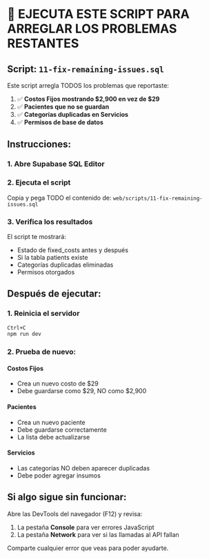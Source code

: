 # 🚨 EJECUTA ESTE SCRIPT PARA ARREGLAR LOS PROBLEMAS RESTANTES

## Script: `11-fix-remaining-issues.sql`

Este script arregla TODOS los problemas que reportaste:

1. ✅ **Costos Fijos mostrando $2,900 en vez de $29**
2. ✅ **Pacientes que no se guardan**
3. ✅ **Categorías duplicadas en Servicios**
4. ✅ **Permisos de base de datos**

## Instrucciones:

### 1. Abre Supabase SQL Editor

### 2. Ejecuta el script
Copia y pega TODO el contenido de: `web/scripts/11-fix-remaining-issues.sql`

### 3. Verifica los resultados
El script te mostrará:
- Estado de fixed_costs antes y después
- Si la tabla patients existe
- Categorías duplicadas eliminadas
- Permisos otorgados

## Después de ejecutar:

### 1. Reinicia el servidor
```bash
Ctrl+C
npm run dev
```

### 2. Prueba de nuevo:

#### Costos Fijos
- Crea un nuevo costo de $29
- Debe guardarse como $29, NO como $2,900

#### Pacientes
- Crea un nuevo paciente
- Debe guardarse correctamente
- La lista debe actualizarse

#### Servicios
- Las categorías NO deben aparecer duplicadas
- Debe poder agregar insumos

## Si algo sigue sin funcionar:

Abre las DevTools del navegador (F12) y revisa:
1. La pestaña **Console** para ver errores JavaScript
2. La pestaña **Network** para ver si las llamadas al API fallan

Comparte cualquier error que veas para poder ayudarte.
